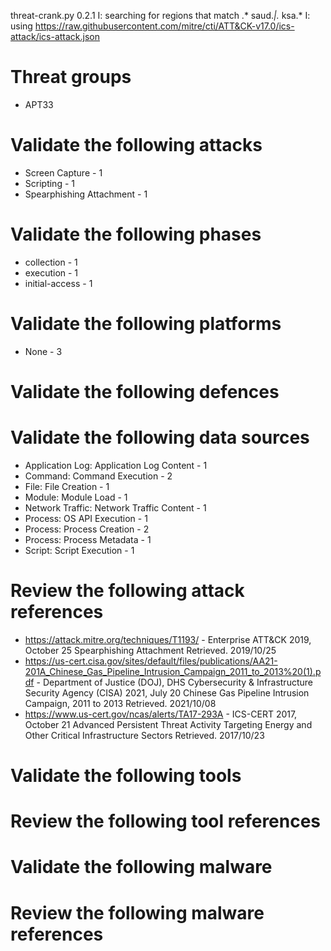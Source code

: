 threat-crank.py 0.2.1
I: searching for regions that match .* saud.*|.* ksa.*
I: using https://raw.githubusercontent.com/mitre/cti/ATT&CK-v17.0/ics-attack/ics-attack.json
# Threat groups

* APT33

# Validate the following attacks

* Screen Capture - 1
* Scripting - 1
* Spearphishing Attachment - 1

# Validate the following phases

* collection - 1
* execution - 1
* initial-access - 1

# Validate the following platforms

* None - 3

# Validate the following defences


# Validate the following data sources

* Application Log: Application Log Content - 1
* Command: Command Execution - 2
* File: File Creation - 1
* Module: Module Load - 1
* Network Traffic: Network Traffic Content - 1
* Process: OS API Execution - 1
* Process: Process Creation - 2
* Process: Process Metadata - 1
* Script: Script Execution - 1

# Review the following attack references

* https://attack.mitre.org/techniques/T1193/ - Enterprise ATT&CK 2019, October 25 Spearphishing Attachment Retrieved. 2019/10/25 
* https://us-cert.cisa.gov/sites/default/files/publications/AA21-201A_Chinese_Gas_Pipeline_Intrusion_Campaign_2011_to_2013%20(1).pdf - Department of Justice (DOJ), DHS Cybersecurity & Infrastructure Security Agency (CISA) 2021, July 20 Chinese Gas Pipeline Intrusion Campaign, 2011 to 2013 Retrieved. 2021/10/08 
* https://www.us-cert.gov/ncas/alerts/TA17-293A - ICS-CERT 2017, October 21 Advanced Persistent Threat Activity Targeting Energy and Other Critical Infrastructure Sectors Retrieved. 2017/10/23 

# Validate the following tools


# Review the following tool references


# Validate the following malware


# Review the following malware references


